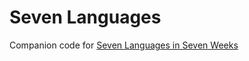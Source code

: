 # Seven Languages
Companion code for [Seven Languages in Seven Weeks](https://pragprog.com/book/btlang/seven-languages-in-seven-weeks)
